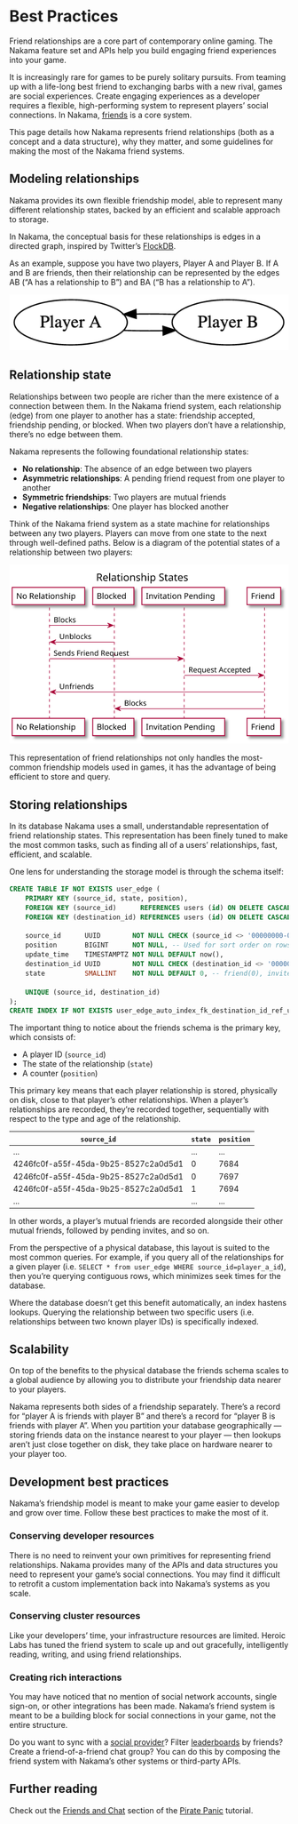 # Best Practices

Friend relationships are a core part of contemporary online gaming. The Nakama feature set and APIs help you build engaging friend experiences into your game.

It is increasingly rare for games to be purely solitary pursuits. From teaming up with a life-long best friend to exchanging barbs with a new rival, games are social experiences. Create engaging experiences as a developer requires a flexible, high-performing system to represent players’ social connections. In Nakama, [friends](friends.md) is a core system.

This page details how Nakama represents friend relationships (both as a concept and a data structure), why they matter, and some guidelines for making the most of the Nakama friend systems.

## Modeling relationships

Nakama provides its own flexible friendship model, able to represent many different relationship states, backed by an efficient and scalable approach to storage.

In Nakama, the conceptual basis for these relationships is edges in a directed graph, inspired by Twitter’s [FlockDB](https://github.com/twitter-archive/flockdb#flockdb).

As an example, suppose you have two players, Player A and Player B. If A and B are friends, then their relationship can be represented by the edges AB (“A has a relationship to B”) and BA (“B has a relationship to A”).

![Players A and B relationships](images/friends_graph.png)

## Relationship state

Relationships between two people are richer than the mere existence of a connection between them. In the Nakama friend system, each relationship (edge) from one player to another has a state: friendship accepted, friendship pending, or blocked. When two players don’t have a relationship, there’s no edge between them.

Nakama represents the following foundational relationship states:

* **No relationship**: The absence of an edge between two players
* **Asymmetric relationships**: A pending friend request from one player to another
* **Symmetric friendships**: Two players are mutual friends
* **Negative relationships**: One player has blocked another

Think of the Nakama friend system as a state machine for relationships between any two players. Players can move from one state to the next through well-defined paths. Below is a diagram of the potential states of a relationship between two players:

![Relationship states](images/relationships.svg)

This representation of friend relationships not only handles the most-common friendship models used in games, it has the advantage of being efficient to store and query.

## Storing relationships

In its database Nakama uses a small, understandable representation of friend relationship states. This representation has been finely tuned to make the most common tasks, such as finding all of a users’ relationships, fast, efficient, and scalable.

One lens for understanding the storage model is through the schema itself:

```sql
CREATE TABLE IF NOT EXISTS user_edge (
    PRIMARY KEY (source_id, state, position),
    FOREIGN KEY (source_id)      REFERENCES users (id) ON DELETE CASCADE,
    FOREIGN KEY (destination_id) REFERENCES users (id) ON DELETE CASCADE,

    source_id      UUID        NOT NULL CHECK (source_id <> '00000000-0000-0000-0000-000000000000'),
    position       BIGINT      NOT NULL, -- Used for sort order on rows.
    update_time    TIMESTAMPTZ NOT NULL DEFAULT now(),
    destination_id UUID        NOT NULL CHECK (destination_id <> '00000000-0000-0000-0000-000000000000'),
    state          SMALLINT    NOT NULL DEFAULT 0, -- friend(0), invite_sent(1), invite_received(2), blocked(3)

    UNIQUE (source_id, destination_id)
);
CREATE INDEX IF NOT EXISTS user_edge_auto_index_fk_destination_id_ref_users ON user_edge (destination_id);
```

The important thing to notice about the friends schema is the primary key, which consists of:

* A player ID (`source_id`)
* The state of the relationship (`state`)
* A counter (`position`)

This primary key means that each player relationship is stored, physically on disk, close to that player’s other relationships. When a player’s relationships are recorded, they’re recorded together, sequentially with respect to the type and age of the relationship.

| `source_id` | `state` | `position` |
| ----------- | ------- | ---------- |
| ... | ... | ... |
| 4246fc0f-a55f-45da-9b25-8527c2a0d5d1 | 0 | 7684 |
| 4246fc0f-a55f-45da-9b25-8527c2a0d5d1 | 0 | 7697 |
| 4246fc0f-a55f-45da-9b25-8527c2a0d5d1 | 1 | 7694 |
| ... | ... | ... |

In other words, a player’s mutual friends are recorded alongside their other mutual friends, followed by pending invites, and so on.

From the perspective of a physical database, this layout is suited to the most common queries. For example, if you query all of the relationships for a given player (i.e. `SELECT * from user_edge WHERE source_id=player_a_id`), then you’re querying contiguous rows, which minimizes seek times for the database.

Where the database doesn’t get this benefit automatically, an index hastens lookups. Querying the relationship between two specific users (i.e. relationships between two known player IDs) is specifically indexed.

## Scalability

On top of the benefits to the physical database the friends schema scales to a global audience by allowing you to distribute your friendship data nearer to your players.

Nakama represents both sides of a friendship separately. There’s a record for “player A is friends with player B” and there’s a record for “player B is friends with player A”. When you partition your database geographically — storing friends data on the instance nearest to your player — then lookups aren’t just close together on disk, they take place on hardware nearer to your player too.

## Development best practices

Nakama’s friendship model is meant to make your game easier to develop and grow over time. Follow these best practices to make the most of it.

### Conserving developer resources

There is no need to reinvent your own primitives for representing friend relationships. Nakama provides many of the APIs and data structures you need to represent your game’s social connections. You may find it difficult to retrofit a custom implementation back into Nakama’s systems as you scale.

### Conserving cluster resources

Like your developers’ time, your infrastructure resources are limited. Heroic Labs has tuned the friend system to scale up and out gracefully, intelligently reading, writing, and using friend relationships.

### Creating rich interactions

You may have noticed that no mention of social network accounts, single sign-on, or other integrations has been made. Nakama’s friend system is meant to be a building block for social connections in your game, not the entire structure.

Do you want to sync with a [social provider](authentication.md#social-providers)? Filter [leaderboards](leaderboards.md#list-by-friends) by friends? Create a friend-of-a-friend chat group? You can do this by composing the friend system with Nakama’s other systems or third-party APIs.

## Further reading

Check out the [Friends and Chat](../tutorials/unity/pirate-panic/friends.md) section of the [Pirate Panic](../tutorials/unity/pirate-panic/intro.md) tutorial.
